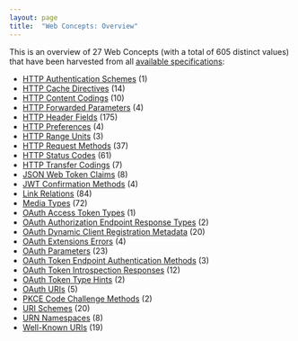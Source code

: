 ```yaml
---
layout: page
title:  "Web Concepts: Overview"
---
```


This is an overview of 27 Web Concepts (with a total of 605 distinct values) that have been harvested from all [available specifications](/specs):

* [HTTP Authentication Schemes](http-authentication-schemes) (1)
* [HTTP Cache Directives](http-cache-directives) (14)
* [HTTP Content Codings](http-content-codings) (10)
* [HTTP Forwarded Parameters](http-forwarded-parameters) (4)
* [HTTP Header Fields](http-headers) (175)
* [HTTP Preferences](http-preferences) (4)
* [HTTP Range Units](http-range-units) (3)
* [HTTP Request Methods](http-methods) (37)
* [HTTP Status Codes](http-status-codes) (61)
* [HTTP Transfer Codings](http-transfer-codings) (7)
* [JSON Web Token Claims](jwt-claims) (8)
* [JWT Confirmation Methods](jwt-confirmation-methods) (4)
* [Link Relations](link-relations) (84)
* [Media Types](media-types) (72)
* [OAuth Access Token Types](oauth-access-token-types) (1)
* [OAuth Authorization Endpoint Response Types](oauth-authorization-endpoint-response-types) (2)
* [OAuth Dynamic Client Registration Metadata](oauth-client-metadata) (20)
* [OAuth Extensions Errors](oauth-extension-errors) (4)
* [OAuth Parameters](oauth-parameters) (23)
* [OAuth Token Endpoint Authentication Methods](oauth-token-endpoint-auth-methods) (3)
* [OAuth Token Introspection Responses](oauth-token-introspection-responses) (12)
* [OAuth Token Type Hints](oauth-token-type-hints) (2)
* [OAuth URIs](oauth-uris) (5)
* [PKCE Code Challenge Methods](pkce-code-challenge-methods) (2)
* [URI Schemes](uri-schemes) (20)
* [URN Namespaces](urn-namespaces) (8)
* [Well-Known URIs](well-known-uris) (19)
